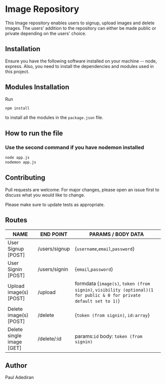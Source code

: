 # Image Repository

This Image repository enables users to signup, upload images and delete images. The users' addition to the repository can either be made public or private depending on the users' choice.

## Installation

Ensure you have the following software installed on your machine -- node, express. Also, you need to install the dependencies and modules used in this project.

## Modules Installation

Run
```bash
npm install
``` 
to install all the modules in the ``` package.json ``` file.


## How to run the file
### Use the second command if you have nodemon installed
```bash
node app.js
nodemon app.js
```
## Contributing
Pull requests are welcome. For major changes, please open an issue first to discuss what you would like to change.

Please make sure to update tests as appropriate.

## Routes
NAME     			     | END POINT            |  PARAMS / BODY DATA
-------------------------| -------------        | ---------------
User Signup [POST]    	 | /users/signup        |{`username`,`email`,`password`}
User Signin [POST] 	     | /users/signin        |{`email`,`password`}
Upload image(s) [POST]   | /upload              |formdata {`image(s)`, `token (from signin)`, `visibility (optional)(1 for public & 0 for private default set to 1)`}
Delete image(s) [POST]     | /delete            |{`token (from signin)`, `id:array`}
Delete single image [GET]     | /delete/:id        |params:`id` body: `token (from signin)`

## Author
Paul Adediran